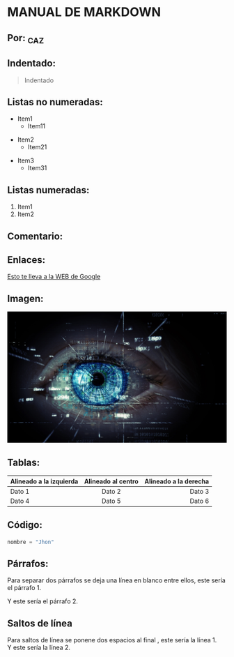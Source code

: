 # MANUAL DE MARKDOWN

## Por: <sub> CAZ </sub>

## Indentado:

> Indentado

## Listas no numeradas:

- Item1
  - Item11
* Item2
  * Item21
+ Item3
  + Item31

## Listas numeradas:

1. Item1
1. Item2


## Comentario:
<!-- Comentario -->

## Enlaces:
[Esto te lleva a la WEB de Google](https://www.google.com)

## Imagen:
![Una Fotico](eye-4063134.jpg)

## Tablas:
| Alineado a la izquierda | Alineado al centro | Alineado a la derecha |
| :--------------------- | :----------------: | -------------------: |
| Dato 1                 |      Dato 2        |             Dato 3   |
| Dato 4                 |      Dato 5        |             Dato 6   |

## Código:
``` python
nombre = "Jhon"
```

## Párrafos:
Para separar dos párrafos se deja una línea en blanco entre ellos, este sería el párrafo 1.

Y este sería el párrafo 2.

## Saltos de línea
Para saltos de línea se ponene dos espacios al final , este sería la línea 1.  
Y este sería la línea 2.

